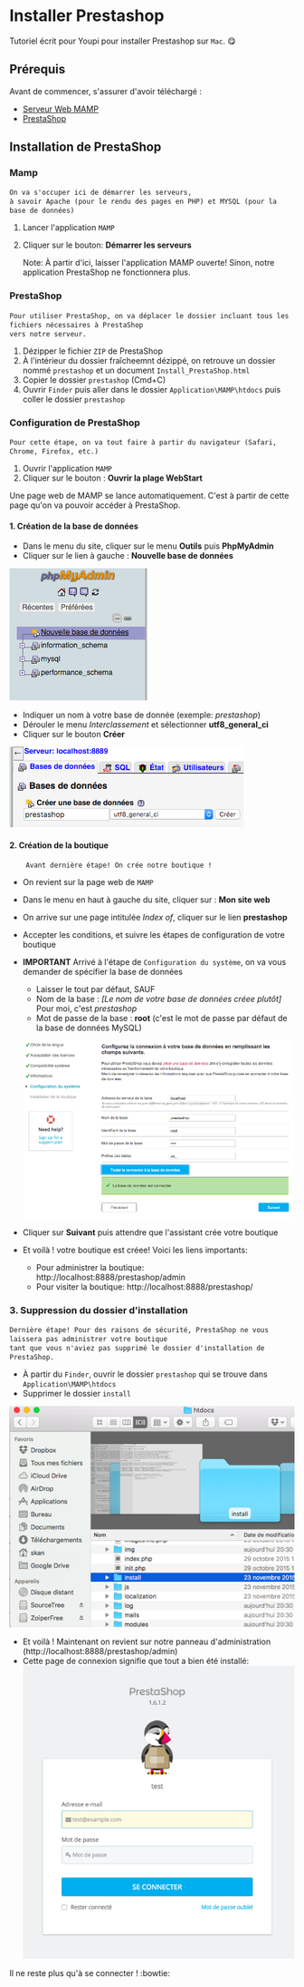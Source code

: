 # Installer Prestashop 

Tutoriel écrit pour Youpi pour installer Prestashop sur `Mac`. :yum:

## Prérequis 
Avant de commencer, s'assurer d'avoir téléchargé : 
* [Serveur Web MAMP](https://www.mamp.info/en/downloads/)
* [PrestaShop](https://www.prestashop.com/fr/telechargement)

## Installation de PrestaShop 
### Mamp 
    On va s'occuper ici de démarrer les serveurs, 
    à savoir Apache (pour le rendu des pages en PHP) et MYSQL (pour la base de données) 

1. Lancer l'application `MAMP` 
2. Cliquer sur le bouton: **Démarrer les serveurs**

    Note: À partir d'ici, laisser l'application MAMP ouverte! Sinon, notre application PrestaShop ne fonctionnera plus. 

### PrestaShop 
    Pour utiliser PrestaShop, on va déplacer le dossier incluant tous les fichiers nécessaires à PrestaShop 
    vers notre serveur. 

1. Dézipper le fichier `ZIP` de PrestaShop
2. À l'intérieur du dossier fraîcheemnt dézippé, on retrouve un dossier nommé `prestashop` et un document `Install_PrestaShop.html`
3. Copier le dossier `prestashop` (Cmd+C)
4. Ouvrir `Finder` puis aller dans le dossier `Application\MAMP\htdocs` puis coller le dossier `prestashop`

### Configuration de PrestaShop
    Pour cette étape, on va tout faire à partir du navigateur (Safari, Chrome, Firefox, etc.)

1. Ouvrir l'application `MAMP`
2. Cliquer sur le bouton : **Ouvrir la plage WebStart**

Une page web de MAMP se lance automatiquement. C'est à partir de cette page qu'on va pouvoir accéder à PrestaShop.  

#### 1. Création de la base de données 
* Dans le menu du site, cliquer sur le menu **Outils** puis **PhpMyAdmin**
* Cliquer sur le lien à gauche : **Nouvelle base de données** 

![](images/create_db.png)

* Indiquer un nom à votre base de donnée (exemple: *prestashop*)
* Dérouler le menu *Interclassement* et sélectionner **utf8_general_ci**
* Cliquer sur le bouton **Créer**

![](images/new_db.png)

#### 2. Création de la boutique 
        Avant dernière étape! On crée notre boutique ! 

* On revient sur la page web de `MAMP`
* Dans le menu en haut à gauche du site, cliquer sur : **Mon site web**
* On arrive sur une page intitulée *Index of*, cliquer sur le lien **prestashop**
* Accepter les conditions, et suivre les étapes de configuration de votre boutique
* **IMPORTANT** Arrivé à l'étape de `Configuration du système`, on va vous demander de spécifier la base de données 
    * Laisser le tout par défaut, SAUF  
    * Nom de la base : *[Le nom de votre base de données créee plutôt]* Pour moi, c'est *prestashop*
    * Mot de passe de la base : **root** (c'est le mot de passe par défaut de la base de données MySQL)
    
    ![](images/presta_configure_db.png)

* Cliquer sur **Suivant** puis attendre que l'assistant crée votre boutique
* Et voilà ! votre boutique est créee! Voici les liens importants: 
    * Pour administrer la boutique: http://localhost:8888/prestashop/admin
    * Pour visiter la boutique: http://localhost:8888/prestashop/

### 3. Suppression du dossier d'installation 
    Dernière étape! Pour des raisons de sécurité, PrestaShop ne vous laissera pas administrer votre boutique 
    tant que vous n'aviez pas supprimé le dossier d'installation de PrestaShop. 
* À partir du `Finder`, ouvrir le dossier `prestashop` qui se trouve dans `Application\MAMP\htdocs`
* Supprimer le dossier `install`

![](images/install_folder.png)

* Et voilà ! Maintenant on revient sur notre panneau d'administration (http://localhost:8888/prestashop/admin)
* Cette page de connexion signifie que tout a bien été installé: 
![](images/login.png)

Il ne reste plus qu'à se connecter ! :bowtie:
    





